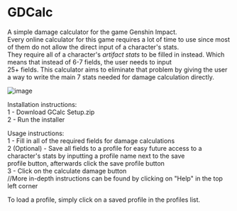 # GDCalc
A simple damage calculator for the game Genshin Impact.  
Every online calculator for this game requires a lot of time to use since most of them do not allow the direct input of a character's stats.  
They require all of a character's <i>artifact stats</i> to be filled in instead. Which means that instead of 6-7 fields, the user needs to input  
25+ fields. This calculator aims to eliminate that problem by giving the user a way to write the main 7 stats needed for damage calculation directly.  

![image](https://github.com/ndimitrov04/GDCalc/assets/165305475/2beec836-9de3-4b08-9c8b-0cbdbeac9983)

Installation instructions:  
1 - Download GCalc Setup.zip  
2 - Run the installer  

Usage instructions:  
1 - Fill in all of the required fields for damage calculations  
2 (Optional) - Save all fields to a profile for easy future access to a character's stats by inputting a profile name next to the save  
profile button, afterwards click the save profile button  
3 - Click on the calculate damage button  
//More in-depth instructions can be found by clicking on "Help" in the top left corner  

To load a profile, simply click on a saved profile in the profiles list.  
